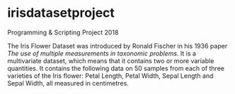 # irisdatasetproject
Programming &amp; Scripting Project 2018

The Iris Flower Dataset was introduced by Ronald Fischer in his 1936 paper *The use of multiple measurements in taxonomic problems*. It is a multivariate dataset, which means that it contains two or more variable quantities. It contains the following data on 50 samples from each of three varieties of the Iris flower: Petal Length, Petal Width, Sepal Length and Sepal Width, all measured in centimetres.
